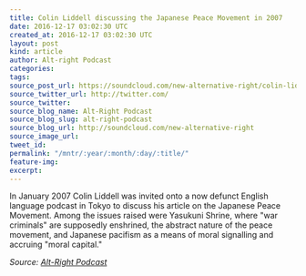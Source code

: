 ```yaml
---
title: Colin Liddell discussing the Japanese Peace Movement in 2007
date: 2016-12-17 03:02:30 UTC
created_at: 2016-12-17 03:02:30 UTC
layout: post
kind: article
author: Alt-right Podcast
categories: 
tags: 
source_post_url: https://soundcloud.com/new-alternative-right/colin-liddell-discussing-the-japanese-peace-movement-in-2007
source_twitter_url: http://twitter.com/
source_twitter: 
source_blog_name: Alt-Right Podcast
source_blog_slug: alt-right-podcast
source_blog_url: http://soundcloud.com/new-alternative-right
source_image_url: 
tweet_id: 
permalink: "/mntr/:year/:month/:day/:title/"
feature-img: 
excerpt: 
---
```

In January 2007 Colin Liddell was invited onto a now defunct English language podcast in Tokyo to discuss his article on the Japanese Peace Movement. Among the issues raised were Yasukuni Shrine, where "war criminals" are supposedly enshrined, the abstract nature of the peace movement, and Japanese pacifism as a means of moral signalling and accruing "moral capital."<div class="">
    <i>Source: <a href="http://soundcloud.com/new-alternative-right">Alt-Right Podcast</a></i>
</div>
